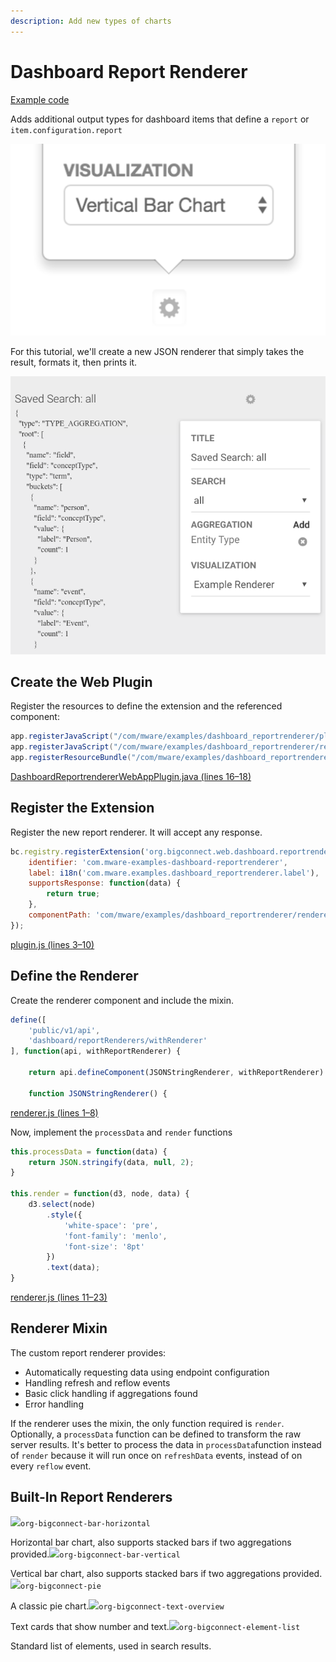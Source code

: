 ```yaml
---
description: Add new types of charts
---
```


# Dashboard Report Renderer

[Example code](https://github.com/mware-solutions/doc-examples/blob/master/extension-dashboard-reportrenderer)

Adds additional output types for dashboard items that define a `report` or `item.configuration.report`

![](../../../../.gitbook/assets/image%20%2826%29.png)

For this tutorial, we'll create a new JSON renderer that simply takes the result, formats it, then prints it.

![](../../../../.gitbook/assets/image%20%2810%29.png)

## Create the Web Plugin

Register the resources to define the extension and the referenced component:

```java
app.registerJavaScript("/com/mware/examples/dashboard_reportrenderer/plugin.js", true);
app.registerJavaScript("/com/mware/examples/dashboard_reportrenderer/renderer.js", false);
app.registerResourceBundle("/com/mware/examples/dashboard_reportrenderer/messages.properties");
```

[DashboardReportrendererWebAppPlugin.java \(lines 16–18\)](https://github.com/mware-solutions/doc-examples/blob/master/extension-dashboard-reportrenderer/src/main/java/com/mware/examples/dashboard_reportrenderer/DashboardReportrendererWebAppPlugin.java#L16-L18)

## Register the Extension

Register the new report renderer. It will accept any response.

```javascript
bc.registry.registerExtension('org.bigconnect.web.dashboard.reportrenderer', {
    identifier: 'com.mware-examples-dashboard-reportrenderer',
    label: i18n('com.mware.examples.dashboard_reportrenderer.label'),
    supportsResponse: function(data) {
        return true;
    },
    componentPath: 'com/mware/examples/dashboard_reportrenderer/renderer'
});
```

[plugin.js \(lines 3–10\)](https://github.com/mware-solutions/doc-examples/blob/master/extension-dashboard-reportrenderer/src/main/resources/com/mware/examples/dashboard_reportrenderer/plugin.js#L3-L10)

## Define the Renderer

Create the renderer component and include the mixin.

```javascript
define([
    'public/v1/api',
    'dashboard/reportRenderers/withRenderer'
], function(api, withReportRenderer) {

    return api.defineComponent(JSONStringRenderer, withReportRenderer)

    function JSONStringRenderer() {
```

[renderer.js \(lines 1–8\)](https://github.com/mware-solutions/doc-examples/blob/master/extension-dashboard-reportrenderer/src/main/resources/com/mware/examples/dashboard_reportrenderer/renderer.js#L1-L8)

Now, implement the `processData` and `render` functions

```javascript
this.processData = function(data) {
    return JSON.stringify(data, null, 2);
}

this.render = function(d3, node, data) {
    d3.select(node)
        .style({
            'white-space': 'pre',
            'font-family': 'menlo',
            'font-size': '8pt'
        })
        .text(data);
}
```

[renderer.js \(lines 11–23\)](https://github.com/mware-solutions/doc-examples/blob/master/extension-dashboard-reportrenderer/src/main/resources/com/mware/examples/dashboard_reportrenderer/renderer.js#L11-L23)

## Renderer Mixin

The custom report renderer provides:

* Automatically requesting data using endpoint configuration
* Handling refresh and reflow events
* Basic click handling if aggregations found
* Error handling

If the renderer uses the mixin, the only function required is `render`. Optionally, a `processData` function can be defined to transform the raw server results. It's better to process the data in `processData`function instead of `render` because it will run once on `refreshData` events, instead of on every `reflow` event.

## Built-In Report Renderers

![](http://localhost/extension-points/front-end/dashboard/renderer-bar-h.png)`org-bigconnect-bar-horizontal`

Horizontal bar chart, also supports stacked bars if two aggregations provided.![](http://localhost/extension-points/front-end/dashboard/renderer-bar-v.png)`org-bigconnect-bar-vertical`

Vertical bar chart, also supports stacked bars if two aggregations provided.![](http://localhost/extension-points/front-end/dashboard/renderer-pie.png)`org-bigconnect-pie`

A classic pie chart.![](http://localhost/extension-points/front-end/dashboard/renderer-text-overview.png)`org-bigconnect-text-overview`

Text cards that show number and text.![](http://localhost/extension-points/front-end/dashboard/renderer-element-list.png)`org-bigconnect-element-list`

Standard list of elements, used in search results.

